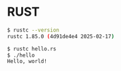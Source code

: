# RUST

```sh
$ rustc --version
rustc 1.85.0 (4d91de4e4 2025-02-17)
```

```sh
$ rustc hello.rs
$ ./hello
Hello, world!
```
